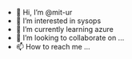 - 👋 Hi, I’m @mit-ur
- 👀 I’m interested in sysops
- 🌱 I’m currently learning azure
- 💞️ I’m looking to collaborate on ...
- 📫 How to reach me ...

<!---
mit-ur/mit-ur is a ✨ special ✨ repository because its `README.md` (this file) appears on your GitHub profile.
You can click the Preview link to take a look at your changes.
--->
